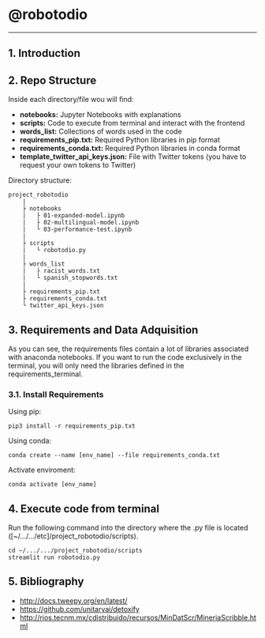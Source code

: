 # @robotodio

--------------------------

## 1. Introduction

## 2. Repo Structure

Inside each directory/file wou will find:

- **notebooks:** Jupyter Notebooks with explanations
- **scripts:** Code to execute from terminal and interact with the frontend
- **words_list:** Collections of words used in the code
- **requirements_pip.txt:** Required Python libraries in pip format
- **requirements_conda.txt:** Required Python libraries in conda format
- **template_twitter_api_keys.json:** File with Twitter tokens (you have to request your own tokens to Twitter)

Directory structure:

```
project_robotodio
    |
    ├ notebooks
    |   ├ 01-expanded-model.ipynb
    |   ├ 02-multilingual-model.ipynb
    |   └ 03-performance-test.ipynb
    |
    ├ scripts
    |   └ robotodio.py
    |
    ├ words_list
    |   ├ racist_words.txt
    |   └ spanish_stopwords.txt
    |
    ├ requirements_pip.txt
    ├ requirements_conda.txt
    └ twitter_api_keys.json
```

## 3. Requirements and Data Adquisition

As you can see, the requirements files contain a lot of libraries associated with anaconda notebooks. If you want to run the code exclusively in the terminal, you will only need the libraries defined in the requirements_terminal.

### 3.1. Install Requirements

Using pip:
```
pip3 install -r requirements_pip.txt
```

Using conda:
```
conda create --name [env_name] --file requirements_conda.txt
```

Activate enviroment:
```
conda activate [env_name]
```

## 4. Execute code from terminal

Run the following command into the directory where the .py file is located ([~/.../.../etc]/project_robotodio/scripts).
```
cd ~/.../.../project_robotodio/scripts
streamlit run robotodio.py
```

## 5. Bibliography

- http://docs.tweepy.org/en/latest/
- https://github.com/unitaryai/detoxify
- http://rios.tecnm.mx/cdistribuido/recursos/MinDatScr/MineriaScribble.html
